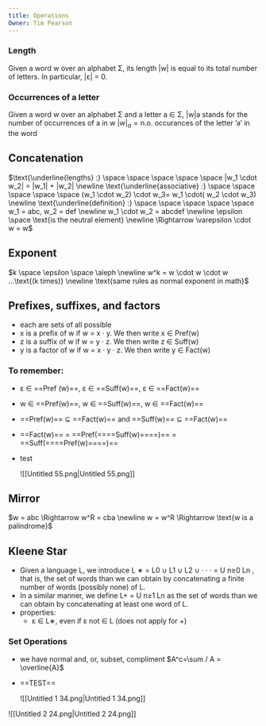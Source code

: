```yaml
---
title: Operations
Owner: Tim Pearson
---
```

### Length
Given a word w over an alphabet Σ, its length |w| is equal to its total number of letters. In particular, |ε| = 0.
### Occurrences of a letter
Given a word w over an alphabet Σ and a letter a ∈ Σ, |w|a stands for the number of occurrences of a in w
$|w|_{a}= \text {n.o. occurances of the letter 'a' in the word}$
## Concatenation
$\text{\underline{lengths} :} \space \space \space \space \space |w_1 \cdot w_2| = |w_1| + |w_2| \newline \text{\underline{associative} :} \space \space \space \space \space (w_1 \cdot w_2) \cdot w_3= w_1 \cdot( w_2 \cdot w_3) \newline \text{\underline{definition} :} \space \space \space \space \space w_1 = abc, w_2 = def \newline w_1 \cdot w_2 = abcdef \newline \epsilon \space \text{is the neutral element} \newline \Rightarrow \varepsilon \cdot w = w$
## Exponent
$k \space \epsilon \space \aleph \newline w^k = w \cdot w \cdot w ...\text{(k times)} \newline \text{same rules as normal exponent in math}$
## Prefixes, suffixes, and factors
- each are sets of all possible
- x is a prefix of w if w = x · y. We then write x ∈ Pref(w)
- z is a suffix of w if w = y · z. We then write z ∈ Suff(w)
- y is a factor of w if w = x · y · z. We then write y ∈ Fact(w)
### To remember:
- ε ∈ ==Pref (w)==, ε ∈ ==Suff(w)==, ε ∈ ==Fact(w)==
- w ∈ ==Pref(w)==, w ∈ ==Suff(w)==, w ∈ ==Fact(w)==
- ==Pref(w)== ⊆ ==Fact(w)== and ==Suff(w)== ⊆ ==Fact(w)==
- ==Fact(w)== = ==Pref(====Suff(w)====)== = ==Suff(====Pref(w)====)==
- test
    
    ![[Untitled 55.png|Untitled 55.png]]
    
  
  
## Mirror
$w = abc \Rightarrow w^R = cba \newline w = w^R \Rightarrow \text{w is a palindrome}$
## Kleene Star
- Given a language L, we introduce L ∗ = L0 ∪ L1 ∪ L2 ∪ · · · = U n≥0 Ln , that is, the set of words than we can obtain by concatenating a finite number of words (possibly none) of L.
- In a similar manner, we define L+ = U n≥1 Ln as the set of words than we can obtain by concatenating at least one word of L.
- properties:
    - ε ∈ L∗, even if ε not ∈ L (does not apply for +)
  
### Set Operations
- we have normal and, or, subset, compliment
$A^c=\sum / A = \overline{A}$
- ==TEST==
    
    ![[Untitled 1 34.png|Untitled 1 34.png]]
    
![[Untitled 2 24.png|Untitled 2 24.png]]